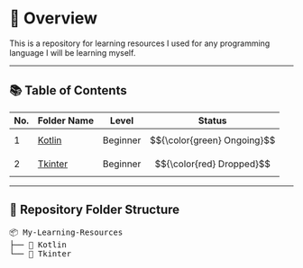 # 🧭 Overview

This is a repository for learning resources I used for any programming language I will be learning myself.

---

## 📚 Table of Contents
| No. | Folder Name | Level | Status |
|-----|--------------|------|--------|
| 1 |  [Kotlin](Kotlin/)  | Beginner | $${\color{green} Ongoing}$$ |
| 2 | [Tkinter](Tkinter/) | Beginner | $${\color{red} Dropped}$$ |

---

## 📁 Repository Folder Structure
<pre>
📦 My-Learning-Resources
├── 📂 Kotlin
└── 📂 Tkinter
</pre>
